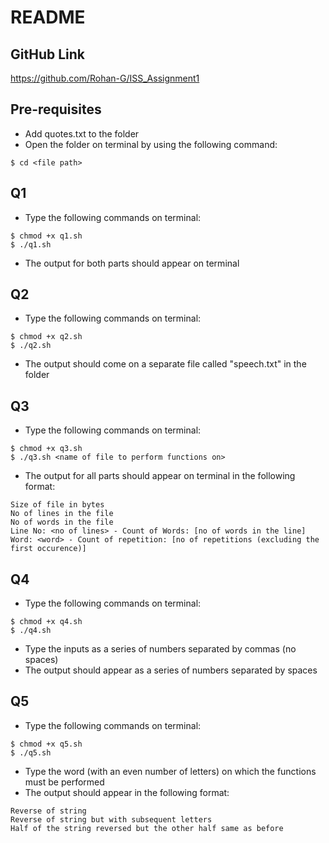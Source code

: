 # README

## GitHub Link
https://github.com/Rohan-G/ISS_Assignment1

## Pre-requisites
* Add quotes.txt to the folder
* Open the folder on terminal by using the following command:
```
$ cd <file path>
```

## Q1
* Type the following commands on terminal:
```
$ chmod +x q1.sh
$ ./q1.sh
```
* The output for both parts should appear on terminal

## Q2
* Type the following commands on terminal:
```
$ chmod +x q2.sh
$ ./q2.sh
```
* The output should come on a separate file called "speech.txt" in the folder

## Q3
* Type the following commands on terminal:
```
$ chmod +x q3.sh
$ ./q3.sh <name of file to perform functions on>
```
* The output for all parts should appear on terminal in the following format:

```
Size of file in bytes
No of lines in the file
No of words in the file
Line No: <no of lines> - Count of Words: [no of words in the line]
Word: <word> - Count of repetition: [no of repetitions (excluding the first occurence)]
```

## Q4
* Type the following commands on terminal:
```
$ chmod +x q4.sh
$ ./q4.sh
```
* Type the inputs as a series of numbers separated by commas (no spaces)
* The output should appear as a series of numbers separated by spaces

## Q5
* Type the following commands on terminal:
```
$ chmod +x q5.sh
$ ./q5.sh
```
* Type the word (with an even number of letters) on which the functions must be performed
* The output should appear in the following format:
```
Reverse of string
Reverse of string but with subsequent letters
Half of the string reversed but the other half same as before
```
